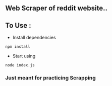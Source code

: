 ## Web Scraper of reddit website..  
##  To Use :

- Install dependencies

```
npm install
```
- Start using

```
node index.js
```

### Just meant for practicing Scrapping

